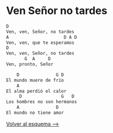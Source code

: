 # Ven Señor no tardes

```bash
D
Ven, ven, Señor, no tardes
A                     D A D
Ven, ven, que te esperamos
D
Ven, ven, Señor, no tardes
       G  A     D
Ven, pronto, Señor

    D              G D
El mundo muere de frío
    A
El alma perdió el calor
     D               G   D
Los hombres no son hermanos
    A              D
El mundo no tiene amor

```

[Volver al esquema -->](../index.md)
